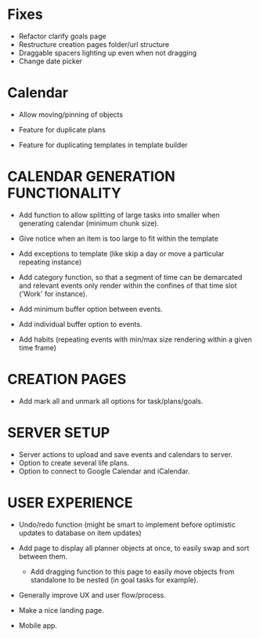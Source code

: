 # Fixes

- Refactor clarify goals page
- Restructure creation pages folder/url structure
- Draggable spacers lighting up even when not dragging
- Change date picker

# Calendar

- Allow moving/pinning of objects

- Feature for duplicate plans
- Feature for duplicating templates in template builder

# CALENDAR GENERATION FUNCTIONALITY

- Add function to allow splitting of large tasks into smaller when generating calendar (minimum chunk size).
- Give notice when an item is too large to fit within the template

- Add exceptions to template (like skip a day or move a particular repeating instance)
- Add category function, so that a segment of time can be demarcated and relevant events
  only render within the confines of that time slot ('Work' for instance).

- Add minimum buffer option between events.
- Add individual buffer option to events.

- Add habits (repeating events with min/max size rendering within a given time frame)

# CREATION PAGES

- Add mark all and unmark all options for task/plans/goals.

# SERVER SETUP

- Server actions to upload and save events and calendars to server.
- Option to create several life plans.
- Option to connect to Google Calendar and iCalendar.

# USER EXPERIENCE

- Undo/redo function (might be smart to implement before optimistic updates to database on item updates)

- Add page to display all planner objects at once, to easily swap and sort between them.

  - Add dragging function to this page to easily move objects from standalone to be nested (in goal tasks for example).

- Generally improve UX and user flow/process.

- Make a nice landing page.

- Mobile app.
